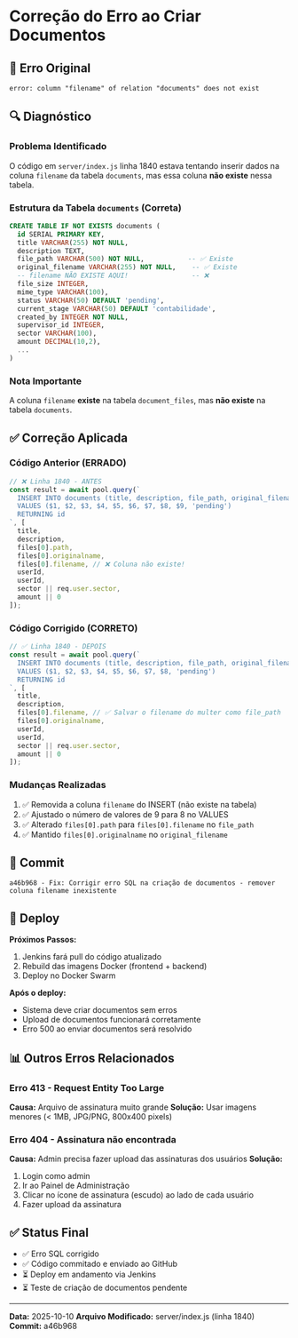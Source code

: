 # Correção do Erro ao Criar Documentos

## 🔴 Erro Original
```
error: column "filename" of relation "documents" does not exist
```

## 🔍 Diagnóstico

### Problema Identificado
O código em `server/index.js` linha 1840 estava tentando inserir dados na coluna `filename` da tabela `documents`, mas essa coluna **não existe** nessa tabela.

### Estrutura da Tabela `documents` (Correta)
```sql
CREATE TABLE IF NOT EXISTS documents (
  id SERIAL PRIMARY KEY,
  title VARCHAR(255) NOT NULL,
  description TEXT,
  file_path VARCHAR(500) NOT NULL,           -- ✅ Existe
  original_filename VARCHAR(255) NOT NULL,    -- ✅ Existe
  -- filename NÃO EXISTE AQUI!                -- ❌ 
  file_size INTEGER,
  mime_type VARCHAR(100),
  status VARCHAR(50) DEFAULT 'pending',
  current_stage VARCHAR(50) DEFAULT 'contabilidade',
  created_by INTEGER NOT NULL,
  supervisor_id INTEGER,
  sector VARCHAR(100),
  amount DECIMAL(10,2),
  ...
)
```

### Nota Importante
A coluna `filename` **existe** na tabela `document_files`, mas **não existe** na tabela `documents`.

## ✅ Correção Aplicada

### Código Anterior (ERRADO)
```javascript
// ❌ Linha 1840 - ANTES
const result = await pool.query(`
  INSERT INTO documents (title, description, file_path, original_filename, filename, created_by, supervisor_id, sector, amount, status)
  VALUES ($1, $2, $3, $4, $5, $6, $7, $8, $9, 'pending')
  RETURNING id
`, [
  title,
  description,
  files[0].path,
  files[0].originalname,
  files[0].filename, // ❌ Coluna não existe!
  userId,
  userId,
  sector || req.user.sector,
  amount || 0
]);
```

### Código Corrigido (CORRETO)
```javascript
// ✅ Linha 1840 - DEPOIS
const result = await pool.query(`
  INSERT INTO documents (title, description, file_path, original_filename, created_by, supervisor_id, sector, amount, status)
  VALUES ($1, $2, $3, $4, $5, $6, $7, $8, 'pending')
  RETURNING id
`, [
  title,
  description,
  files[0].filename, // ✅ Salvar o filename do multer como file_path
  files[0].originalname,
  userId,
  userId,
  sector || req.user.sector,
  amount || 0
]);
```

### Mudanças Realizadas
1. ✅ Removida a coluna `filename` do INSERT (não existe na tabela)
2. ✅ Ajustado o número de valores de 9 para 8 no VALUES
3. ✅ Alterado `files[0].path` para `files[0].filename` no `file_path`
4. ✅ Mantido `files[0].originalname` no `original_filename`

## 📝 Commit
```
a46b968 - Fix: Corrigir erro SQL na criação de documentos - remover coluna filename inexistente
```

## 🚀 Deploy

**Próximos Passos:**
1. Jenkins fará pull do código atualizado
2. Rebuild das imagens Docker (frontend + backend)
3. Deploy no Docker Swarm

**Após o deploy:**
- Sistema deve criar documentos sem erros
- Upload de documentos funcionará corretamente
- Erro 500 ao enviar documentos será resolvido

## 📊 Outros Erros Relacionados

### Erro 413 - Request Entity Too Large
**Causa:** Arquivo de assinatura muito grande
**Solução:** Usar imagens menores (< 1MB, JPG/PNG, 800x400 pixels)

### Erro 404 - Assinatura não encontrada
**Causa:** Admin precisa fazer upload das assinaturas dos usuários
**Solução:** 
1. Login como admin
2. Ir ao Painel de Administração
3. Clicar no ícone de assinatura (escudo) ao lado de cada usuário
4. Fazer upload da assinatura

## ✅ Status Final

- ✅ Erro SQL corrigido
- ✅ Código commitado e enviado ao GitHub
- ⏳ Deploy em andamento via Jenkins
- ⏳ Teste de criação de documentos pendente

---

**Data:** 2025-10-10
**Arquivo Modificado:** server/index.js (linha 1840)
**Commit:** a46b968

